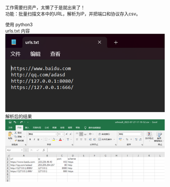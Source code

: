 工作需要扫资产，太懒了于是就出来了！<br>
功能：批量扫描文本中的URL，解析为IP，并把端口和协议存入csv。<br>

使用 python3<br>
urls.txt 内容<br>
<img src=data.png><br>
解析后的结果<br>
<img src=result.png><br>
